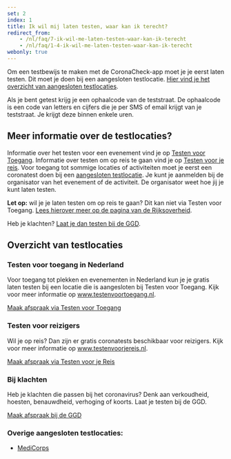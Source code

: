 ```yaml
---
set: 2
index: 1
title: Ik wil mij laten testen, waar kan ik terecht?
redirect_from: 
    - /nl/faq/7-ik-wil-me-laten-testen-waar-kan-ik-terecht
    - /nl/faq/1-4-ik-wil-me-laten-testen-waar-kan-ik-terecht
webonly: true
---
```

Om een testbewijs te maken met de CoronaCheck-app moet je je eerst laten testen. Dit moet je doen bij een aangesloten testlocatie. [Hier vind je het overzicht van aangesloten testlocaties](#overzicht-van-testlocaties). 

Als je bent getest krijg je een ophaalcode van de teststraat. De ophaalcode is een code van letters en cijfers die je per SMS of email krijgt van je teststraat. Je krijgt deze binnen enkele uren.

## Meer informatie over de testlocaties?

Informatie over het testen voor een evenement vind je op <a href="https://www.testenvoortoegang.nl" rel="noopener noreferrer" target="_blank" hreflang="nl">Testen voor Toegang</a>.  Informatie over testen om op reis te gaan vind je op <a href="https://www.testenvoorjereis.nl" rel="noopener noreferrer" target="_blank" hreflang="nl">Testen voor je reis</a>. Voor toegang tot sommige locaties of activiteiten moet je eerst een coronatest doen bij een [aangesloten testlocatie](#overzicht-van-testlocaties). Je kunt je aanmelden bij de organisator van het evenement of de activiteit. De organisator weet hoe jij je kunt laten testen.

**Let op:** wil je je laten testen om op reis te gaan? Dit kan niet via Testen voor Toegang. <a href="https://www.rijksoverheid.nl/onderwerpen/coronavirus-covid-19/reizen-en-vakantie/reizen-buitenland/gratis-coronatest-voor-reizigers-in-juli-en-augustus-2021" rel="noopener noreferrer" target="_blank">Lees hierover meer op de pagina van de Rijksoverheid</a>.

Heb je klachten? <a href="https://www.coronatest.nl" rel="noopener noreferrer" target="_blank">Laat je dan testen bij de GGD</a>. 


## Overzicht van testlocaties

### Testen voor toegang in Nederland

Voor toegang tot plekken en evenementen in Nederland kun je je gratis laten testen bij een locatie die is aangesloten bij Testen voor Toegang. Kijk voor meer informatie op <a href="https://www.testenvoortoegang.nl" rel="noopener noreferrer" target="_blank" hreflang="nl">www.testenvoortoegang.nl</a>. 

<a href="https://www.testenvoortoegang.nl" class="btn btn--cta" rel="noopener noreferrer" target="_blank" hreflang="nl">Maak afspraak<span class="screen-reader-text"> via Testen voor Toegang</span></a>

### Testen voor reizigers

Wil je op reis? Dan zijn er gratis coronatests beschikbaar voor reizigers. Kijk voor meer informatie op <a href="https://www.testenvoorjereis.nl" rel="noopener noreferrer" target="_blank" hreflang="nl">www.testenvoorjereis.nl</a>. 

<a href="https://afspraak.testenvoorjereis.nl/" class="btn btn--cta" rel="noopener noreferrer" target="_blank" hreflang="nl">Maak afspraak<span class="screen-reader-text"> via Testen voor je Reis</span></a>

### Bij klachten
Heb je klachten die passen bij het coronavirus? Denk aan verkoudheid, hoesten, benauwdheid, verhoging of koorts. Laat je testen bij de GGD. 

<a href="https://www.coronatest.nl" class="btn btn--cta" rel="noopener noreferrer" target="_blank">Maak afspraak<span class="screen-reader-text"> bij de GGD</span></a>

### Overige aangesloten testlocaties:

- <a href="https://www.medicorps.nl/" rel="noopener noreferrer" target="_blank">MediCorps</a>

<br />
